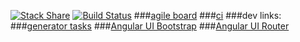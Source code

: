 [![Stack Share](http://img.shields.io/badge/tech-stack-0690fa.svg?style=flat)](http://stackshare.io/quasiunafantasia/pets-proj)
[![Build Status](https://travis-ci.org/quasiunafantasia/pet-shelter.svg?branch=master)](https://travis-ci.org/quasiunafantasia/pet-shelter)
###[agile board](https://trello.com/b/r8VtWxEG/our-board)
###[ci](http://petsshelter-petsshelter.rhcloud.com/)
###dev links:
###[generator tasks](https://github.com/DaftMonk/generator-angular-fullstack#app)
###[Angular UI Bootstrap](http://angular-ui.github.io/bootstrap/)
###[Angular UI Router](https://github.com/angular-ui/ui-router)

